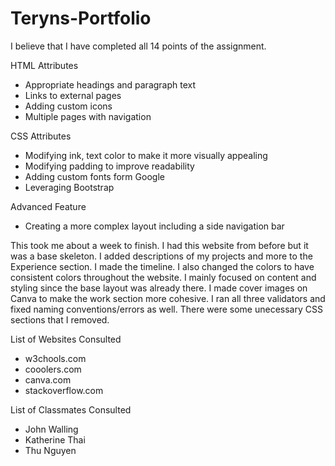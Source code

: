 # Teryns-Portfolio

I believe that I have completed all 14 points of the assignment. 

HTML Attributes
- Appropriate headings and paragraph text
- Links to external pages
- Adding custom icons
- Multiple pages with navigation

CSS Attributes
- Modifying ink, text color to make it more visually appealing
- Modifying padding to improve readability
- Adding custom fonts form Google
- Leveraging Bootstrap

Advanced Feature
- Creating a more complex layout including a side navigation bar 

This took me about a week to finish. I had this website from before but it was a base skeleton. I added descriptions of my projects and more to the Experience section. I made the timeline. I also changed the colors to have consistent colors throughout the website. I mainly focused on content and styling since the base layout was already there. I made cover images on Canva to make the work section more cohesive. I ran all three validators and fixed naming conventions/errors as well. There were some unecessary CSS sections that I removed.

List of Websites Consulted
- w3chools.com
- cooolers.com
- canva.com
- stackoverflow.com

List of Classmates Consulted
- John Walling
- Katherine Thai
- Thu Nguyen
